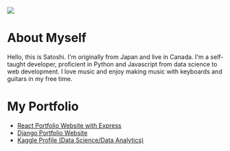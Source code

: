 ![](https://komarev.com/ghpvc/?username=your-github-username&color=green)
# About Myself
Hello, this is Satoshi. I'm originally from Japan and live in Canada. I'm a self-taught developer, proficient in Python and Javascript from data science to web development. I love music and enjoy making music with keyboards and guitars in my free time.

# My Portfolio
- [React Portfolio Website with Express](https://satoshi-sh.github.io/portfolio/) 
- [Django Portfolio Website](https://satoshi40.pythonanywhere.com)
- [Kaggle Profile (Data Science/Data Analytics)](https://www.kaggle.com/satoshiss)




<!---
Satoshi-Sh/Satoshi-Sh is a ✨ special ✨ repository because its `README.md` (this file) appears on your GitHub profile.
You can click the Preview link to take a look at your changes.
--->
